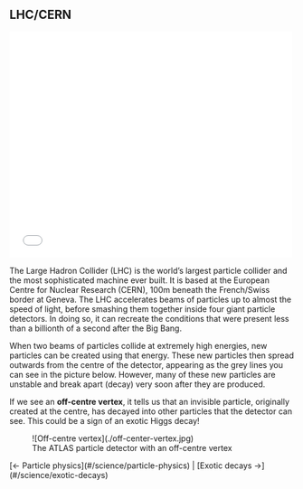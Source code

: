 ## LHC/CERN

<iframe src="//player.vimeo.com/video/102828491" width="500" height="400" frameborder="0" class="video-embed" webkitallowfullscreen mozallowfullscreen allowfullscreen></iframe>

The Large Hadron Collider (LHC) is the world’s largest particle collider and the most sophisticated machine ever built. It is based at the European Centre for Nuclear Research (CERN), 100m beneath the French/Swiss border at Geneva. The LHC accelerates beams of particles up to almost the speed of light, before smashing them together inside four giant particle detectors. In doing so, it can recreate the conditions that were present less than a billionth of a second after the Big Bang.

When two beams of particles collide at extremely high energies, new particles can be created using that energy. These new particles then spread outwards from the centre of the detector, appearing as the grey lines you can see in the picture below. However, many of these new particles are unstable and break apart (decay) very soon after they are produced.

If we see an **off-centre vertex**, it tells us that an invisible particle, originally created at the centre, has decayed into other particles that the detector can see. This could be a sign of an exotic Higgs decay!

<figure>
  ![Off-centre vertex](./off-center-vertex.jpg)
  <figcaption>The ATLAS particle detector with an off-centre vertex</figcaption>
</figure>

<nav class="sub-pages">
  [← Particle physics](#/science/particle-physics) | [Exotic decays →](#/science/exotic-decays)
</nav>
